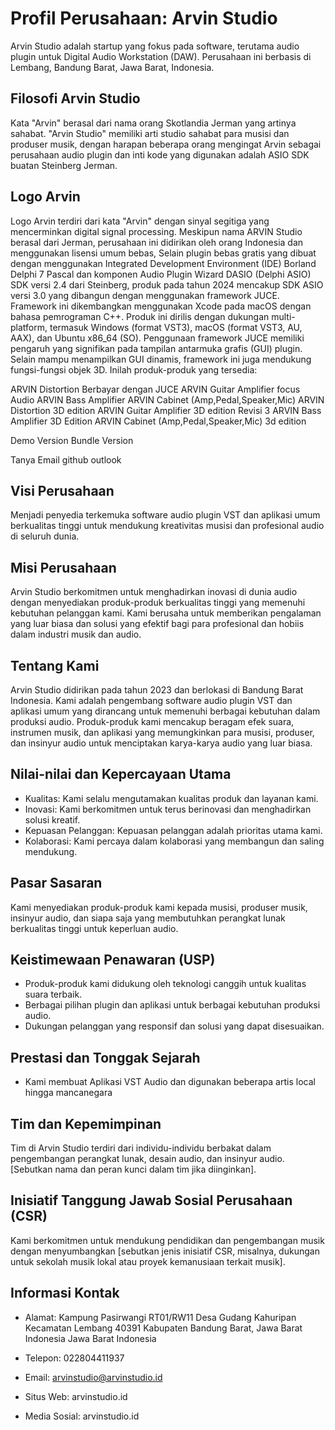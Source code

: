 # Profil Perusahaan: Arvin Studio
Arvin Studio adalah startup yang fokus pada software, terutama audio plugin untuk Digital Audio Workstation (DAW). Perusahaan ini berbasis di Lembang, Bandung Barat, Jawa Barat, Indonesia.

## Filosofi Arvin Studio
Kata "Arvin" berasal dari nama orang Skotlandia Jerman yang artinya sahabat. "Arvin Studio" memiliki arti studio sahabat para musisi dan produser musik, dengan harapan beberapa orang mengingat Arvin sebagai perusahaan audio plugin dan inti kode yang digunakan adalah ASIO SDK buatan Steinberg Jerman.

## Logo Arvin 
Logo Arvin terdiri dari kata "Arvin" dengan sinyal segitiga yang mencerminkan digital signal processing. Meskipun nama ARVIN Studio berasal dari Jerman, perusahaan ini didirikan oleh orang Indonesia dan menggunakan lisensi umum bebas, Selain plugin bebas gratis yang dibuat dengan menggunakan Integrated Development Environment (IDE) Borland Delphi 7 Pascal dan komponen Audio Plugin Wizard DASIO (Delphi ASIO) SDK versi 2.4 dari Steinberg, produk pada tahun 2024 mencakup SDK ASIO versi 3.0 yang dibangun dengan menggunakan framework JUCE. Framework ini dikembangkan menggunakan Xcode pada macOS dengan bahasa pemrograman C++. Produk ini dirilis dengan dukungan multi-platform, termasuk Windows (format VST3), macOS (format VST3, AU, AAX), dan Ubuntu x86_64 (SO).
Penggunaan framework JUCE memiliki pengaruh yang signifikan pada tampilan antarmuka grafis (GUI) plugin. Selain mampu menampilkan GUI dinamis, framework ini juga mendukung fungsi-fungsi objek 3D.
Inilah produk-produk yang tersedia:

ARVIN Distortion Berbayar dengan JUCE
ARVIN Guitar Amplifier focus Audio
ARVIN Bass Amplifier
ARVIN Cabinet (Amp,Pedal,Speaker,Mic)
ARVIN Distortion 3D edition
ARVIN Guitar Amplifier 3D edition Revisi 3
ARVIN Bass Amplifier 3D Edition
ARVIN Cabinet (Amp,Pedal,Speaker,Mic) 3d edition

Demo Version
Bundle Version

Tanya 
Email github outlook


## Visi Perusahaan
Menjadi penyedia terkemuka software audio plugin VST dan aplikasi umum berkualitas tinggi untuk mendukung kreativitas musisi dan profesional audio di seluruh dunia.

## Misi Perusahaan
Arvin Studio berkomitmen untuk menghadirkan inovasi di dunia audio dengan menyediakan produk-produk berkualitas tinggi yang memenuhi kebutuhan pelanggan kami. Kami berusaha untuk memberikan pengalaman yang luar biasa dan solusi yang efektif bagi para profesional dan hobiis dalam industri musik dan audio.

## Tentang Kami
Arvin Studio didirikan pada tahun 2023 dan berlokasi di Bandung Barat Indonesia. Kami adalah pengembang software audio plugin VST dan aplikasi umum yang dirancang untuk memenuhi berbagai kebutuhan dalam produksi audio. Produk-produk kami mencakup beragam efek suara, instrumen musik, dan aplikasi yang memungkinkan para musisi, produser, dan insinyur audio untuk menciptakan karya-karya audio yang luar biasa.

## Nilai-nilai dan Kepercayaan Utama
- Kualitas: Kami selalu mengutamakan kualitas produk dan layanan kami.
- Inovasi: Kami berkomitmen untuk terus berinovasi dan menghadirkan solusi kreatif.
- Kepuasan Pelanggan: Kepuasan pelanggan adalah prioritas utama kami.
- Kolaborasi: Kami percaya dalam kolaborasi yang membangun dan saling mendukung.

## Pasar Sasaran
Kami menyediakan produk-produk kami kepada musisi, produser musik, insinyur audio, dan siapa saja yang membutuhkan perangkat lunak berkualitas tinggi untuk keperluan audio.

## Keistimewaan Penawaran (USP)
- Produk-produk kami didukung oleh teknologi canggih untuk kualitas suara terbaik.
- Berbagai pilihan plugin dan aplikasi untuk berbagai kebutuhan produksi audio.
- Dukungan pelanggan yang responsif dan solusi yang dapat disesuaikan.

## Prestasi dan Tonggak Sejarah
- Kami membuat Aplikasi VST Audio dan digunakan beberapa artis local hingga mancanegara

## Tim dan Kepemimpinan
Tim di Arvin Studio terdiri dari individu-individu berbakat dalam pengembangan perangkat lunak, desain audio, dan insinyur audio. [Sebutkan nama dan peran kunci dalam tim jika diinginkan].

## Inisiatif Tanggung Jawab Sosial Perusahaan (CSR)
Kami berkomitmen untuk mendukung pendidikan dan pengembangan musik dengan menyumbangkan [sebutkan jenis inisiatif CSR, misalnya, dukungan untuk sekolah musik lokal atau proyek kemanusiaan terkait musik].

## Informasi Kontak
- Alamat: Kampung Pasirwangi  RT01/RW11 Desa Gudang Kahuripan  Kecamatan Lembang 40391 Kabupaten Bandung Barat, Jawa Barat Indonesia 
Jawa Barat Indonesia

- Telepon: 022804411937
- Email: arvinstudio@arvinstudio.id
- Situs Web: arvinstudio.id	
- Media Sosial: arvinstudio.id
